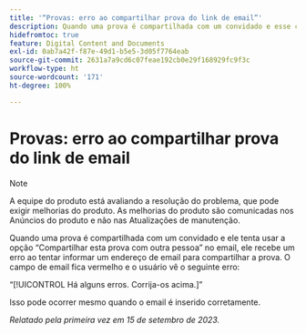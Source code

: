 ```yaml
---
title: '“Provas: erro ao compartilhar prova do link de email”'
description: Quando uma prova é compartilhada com um convidado e esse convidado tenta usar a opção Compartilhar esta prova com outra pessoa no email, ele recebe um erro ao tentar informar um endereço de email para compartilhar a prova. O campo de email fica vermelho e o usuário vê um erro.
hidefromtoc: true
feature: Digital Content and Documents
exl-id: 0ab7a42f-f87e-49d1-b5e5-3d05f7764eab
source-git-commit: 2631a7a9cd6c07feae192cb0e29f168929fc9f3c
workflow-type: ht
source-wordcount: '171'
ht-degree: 100%

---
```


# Provas: erro ao compartilhar prova do link de email

>[!NOTE]
>
>A equipe do produto está avaliando a resolução do problema, que pode exigir melhorias do produto. As melhorias do produto são comunicadas nos Anúncios do produto e não nas Atualizações de manutenção.

Quando uma prova é compartilhada com um convidado e ele tenta usar a opção “Compartilhar esta prova com outra pessoa” no email, ele recebe um erro ao tentar informar um endereço de email para compartilhar a prova. O campo de email fica vermelho e o usuário vê o seguinte erro:

“[!UICONTROL Há alguns erros. Corrija-os acima.]”

Isso pode ocorrer mesmo quando o email é inserido corretamente.

_Relatado pela primeira vez em 15 de setembro de 2023._

